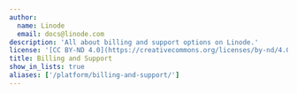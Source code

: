```yaml
---
author:
  name: Linode
  email: docs@linode.com
description: 'All about billing and support options on Linode.'
license: '[CC BY-ND 4.0](https://creativecommons.org/licenses/by-nd/4.0)'
title: Billing and Support
show_in_lists: true
aliases: ['/platform/billing-and-support/']
---
```

